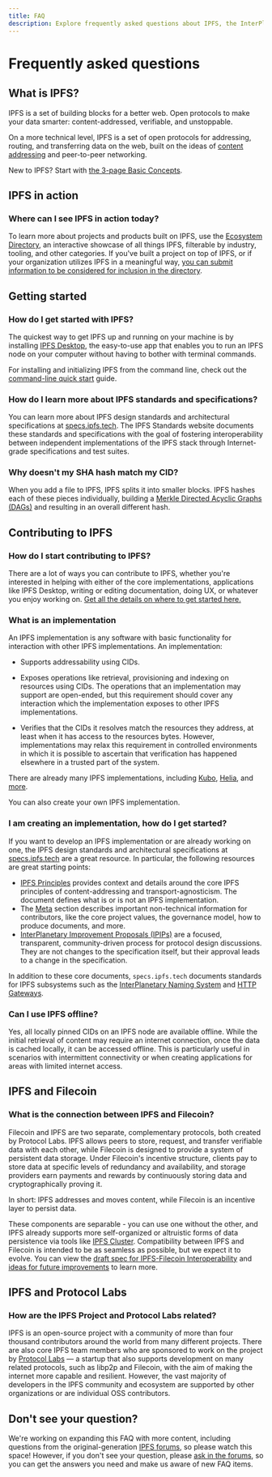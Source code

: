 ```yaml
---
title: FAQ
description: Explore frequently asked questions about IPFS, the InterPlanetary File System.
---
```


# Frequently asked questions

## What is IPFS?

IPFS is a set of building blocks for a better web. Open protocols to make your data smarter: content-addressed, verifiable, and unstoppable.

On a more technical level, IPFS is a set of open protocols for addressing, routing, and transferring data on the web, built on the ideas of [content addressing](concepts/glossary.md#content-addressing) and peer-to-peer networking.

New to IPFS? Start with
[the 3-page Basic Concepts](../concepts/README.md#learn-the-basics).

## IPFS in action

### Where can I see IPFS in action today?

To learn more about projects and products built on IPFS, use the [Ecosystem Directory](https://ecosystem.ipfs.tech/), an interactive showcase of all things IPFS, filterable by industry, tooling, and other categories. If you've built a project on top of IPFS, or if your organization utilizes IPFS in a meaningful way, [you can submit information to be considered for inclusion in the directory](https://airtable.com/shrjwvk9pAeAk0Ci7).

## Getting started

### How do I get started with IPFS?

The quickest way to get IPFS up and running on your machine is by installing [IPFS Desktop](https://github.com/ipfs/ipfs-desktop), the easy-to-use app that enables you to run an IPFS node on your computer without having to bother with terminal commands.

For installing and initializing IPFS from the command line, check out the [command-line quick start](../how-to/command-line-quick-start.md) guide.

### How do I learn more about IPFS standards and specifications?

You can learn more about IPFS design standards and architectural specifications at [specs.ipfs.tech](https://specs.ipfs.tech/). The IPFS Standards website documents these standards and specifications with the goal of fostering interoperability between independent implementations of the IPFS stack through Internet-grade specifications and test suites. 

### Why doesn't my SHA hash match my CID?
When you add a file to IPFS, IPFS splits it into smaller blocks. IPFS hashes each of these pieces individually, building a [Merkle Directed Acyclic Graphs (DAGs)](../concepts/merkle-dag.md) and resulting in an overall different hash.

## Contributing to IPFS

### How do I start contributing to IPFS?

There are a lot of ways you can contribute to IPFS, whether you're interested in helping with either of the core implementations, applications like IPFS Desktop, writing or editing documentation, doing UX, or whatever you enjoy working on. [Get all the details on where to get started here.](../community/contribute/ways-to-contribute.md)

### What is an implementation

An IPFS implementation is any software with basic functionality for interaction with other IPFS implementations. An implementation:

- Supports addressability using CIDs.

- Exposes operations like retrieval, provisioning and indexing on resources using CIDs. The operations that an implementation may support are open-ended, but this requirement should cover any interaction which the implementation exposes to other IPFS implementations.

- Verifies that the CIDs it resolves match the resources they address, at least when it has access to the resources bytes. However, implementations may relax this requirement in controlled environments in which it is possible to ascertain that verification has happened elsewhere in a trusted part of the system.

There are already many IPFS implementations, including [Kubo](../install/command-line.md), [Helia](https://github.com/ipfs/helia), and [more](../concepts/ipfs-implementations.md).

You can also create your own IPFS implementation. 

### I am creating an implementation, how do I get started?

If you want to develop an IPFS implementation or are already working on one, the IPFS design standards and architectural specifications at [specs.ipfs.tech](https://specs.ipfs.tech/) are a great resource. In particular, the following resources are great starting points:

- [IPFS Principles](https://specs.ipfs.tech/architecture/principles/) provides context and details around the core IPFS principles of content-addressing and transport-agnosticism. The document defines what is or is not an IPFS implementation.
- The [Meta](https://specs.ipfs.tech/meta/) section describes important non-technical information for contributors, like the core project values, the governance model, how to produce documents, and more. 
- [InterPlanetary Improvement Proposals (IPIPs)](https://specs.ipfs.tech/meta/ipip-process/) are a focused, transparent, community-driven process for protocol design discussions. They are not changes to the specification itself, but their approval leads to a change in the specification.

In addition to these core documents, `specs.ipfs.tech` documents standards for IPFS subsystems such as the [InterPlanetary Naming System](https://specs.ipfs.tech/http-gateways/) and [HTTP Gateways](https://specs.ipfs.tech/http-gateways/).

### Can I use IPFS offline?

Yes, all locally pinned CIDs on an IPFS node are available offline. While the initial retrieval of content may require an internet connection, once the data is cached locally, it can be accessed offline. This is particularly useful in scenarios with intermittent connectivity or when creating applications for areas with limited internet access. 

## IPFS and Filecoin

### What is the connection between IPFS and Filecoin?

Filecoin and IPFS are two separate, complementary protocols, both created by Protocol Labs. IPFS allows peers to store, request, and transfer verifiable data with each other, while Filecoin is designed to provide a system of persistent data storage. Under Filecoin's incentive structure, clients pay to store data at specific levels of redundancy and availability, and storage providers earn payments and rewards by continuously storing data and cryptographically proving it.

In short: IPFS addresses and moves content, while Filecoin is an incentive layer to persist data.

These components are separable - you can use one without the other, and IPFS already supports more self-organized or altruistic forms of data persistence via tools like [IPFS Cluster](https://ipfscluster.io/). Compatibility between IPFS and Filecoin is intended to be as seamless as possible, but we expect it to evolve. You can view the [draft spec for IPFS-Filecoin Interoperability](https://github.com/filecoin-project/specs/issues/143) and [ideas for future improvements](https://github.com/filecoin-project/specs/issues/144) to learn more.


## IPFS and Protocol Labs

### How are the IPFS Project and Protocol Labs related?

IPFS is an open-source project with a community of more than four thousand contributors around the world from many different projects. There are also core IPFS team members who are sponsored to work on the project by [Protocol Labs](https://protocol.ai/) — a startup that also supports development on many related protocols, such as libp2p and Filecoin, with the aim of making the internet more capable and resilient. However, the vast majority of developers in the IPFS community and ecosystem are supported by other organizations or are individual OSS contributors.

## Don't see your question?

We're working on expanding this FAQ with more content, including questions from the original-generation [IPFS forums](https://discuss.ipfs.tech/c/help/old-faq/5), so please watch this space! However, if you don't see your question, please [ask in the forums](https://discuss.ipfs.tech/), so you can get the answers you need and make us aware of new FAQ items.
